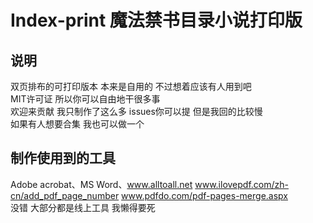 # Index-print 魔法禁书目录小说打印版

## 说明
双页排布的可打印版本 本来是自用的 不过想着应该有人用到吧
<br/>
MIT许可证 所以你可以自由地干很多事
<br/>
欢迎来贡献 我只制作了这么多 issues你可以提 但是我回的比较慢
<br/>
如果有人想要合集 我也可以做一个
## 制作使用到的工具
Adobe acrobat、MS Word、www.alltoall.net www.ilovepdf.com/zh-cn/add_pdf_page_number www.pdfdo.com/pdf-pages-merge.aspx
<br/>
没错 大部分都是线上工具 我懒得要死
